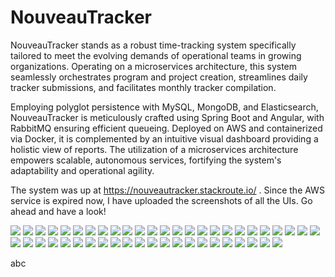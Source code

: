 # NouveauTracker
NouveauTracker stands as a robust time-tracking system specifically tailored to meet the evolving demands of operational teams in growing organizations. Operating on a microservices architecture, this system seamlessly orchestrates program and project creation, streamlines daily tracker submissions, and facilitates monthly tracker compilation.

Employing polyglot persistence with MySQL, MongoDB, and Elasticsearch, NouveauTracker is meticulously crafted using Spring Boot and Angular, with RabbitMQ ensuring efficient queueing. Deployed on AWS and containerized via Docker, it is complemented by an intuitive visual dashboard providing a holistic view of reports. The utilization of a microservices architecture empowers scalable, autonomous services, fortifying the system's adaptability and operational agility.

The system was up at https://nouveautracker.stackroute.io/ . Since the AWS service is expired now, I have uploaded the screenshots of all the UIs. Go ahead and have a look!

![](view-screenshots/1.png)
![](view-screenshots/2.png)
![](view-screenshots/3.png)
![](view-screenshots/4.png)
![](view-screenshots/5.png)
![](view-screenshots/6.png)
![](view-screenshots/7.png)
![](view-screenshots/8.png)
![](view-screenshots/9.png)
![](view-screenshots/10.png)
![](view-screenshots/11.png)
![](view-screenshots/12.png)
![](view-screenshots/13.png)
![](view-screenshots/14.png)
![](view-screenshots/15.png)
![](view-screenshots/16.png)
![](view-screenshots/17.png)
![](view-screenshots/18.png)
![](view-screenshots/19.png)
![](view-screenshots/20.png)
![](view-screenshots/21.png)
![](view-screenshots/22.png)
![](view-screenshots/23.png)
![](view-screenshots/24.png)
![](view-screenshots/25.png)
![](view-screenshots/26.png)
![](view-screenshots/27.png)
![](view-screenshots/28.png)
![](view-screenshots/29.png)
![](view-screenshots/30.png)
![](view-screenshots/31.png)
![](view-screenshots/32.png)
![](view-screenshots/33.png)
![](view-screenshots/34.png)
![](view-screenshots/35.png)
![](view-screenshots/36.png)
![](view-screenshots/37.png)
![](view-screenshots/38.png)
![](view-screenshots/39.png)
![](view-screenshots/40.png)
![](view-screenshots/41.png)
![](view-screenshots/42.png)
![](view-screenshots/43.png)
![](view-screenshots/44.png)
![](view-screenshots/45.png)
![](view-screenshots/46.png)
![](view-screenshots/47.png)

abc

